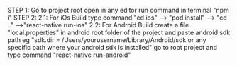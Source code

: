 STEP 1: Go to project root open in any editor run command in terminal "npm i"
STEP 2: 
2.1: For iOs Build type command "cd ios" --> "pod install" --> "cd .." -->"react-native run-ios"
2.2: For Android Build  create a file "local.properties" in android root folder of the project and paste android sdk path eg "sdk.dir = /Users/yourusername/Library/Android/sdk or any specific path where your android sdk is installed" 
go to root project and type command "react-native run-android"

